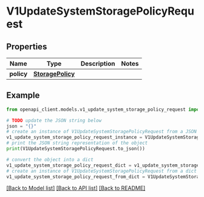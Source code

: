 # V1UpdateSystemStoragePolicyRequest


## Properties

Name | Type | Description | Notes
------------ | ------------- | ------------- | -------------
**policy** | [**StoragePolicy**](StoragePolicy.md) |  | 

## Example

```python
from openapi_client.models.v1_update_system_storage_policy_request import V1UpdateSystemStoragePolicyRequest

# TODO update the JSON string below
json = "{}"
# create an instance of V1UpdateSystemStoragePolicyRequest from a JSON string
v1_update_system_storage_policy_request_instance = V1UpdateSystemStoragePolicyRequest.from_json(json)
# print the JSON string representation of the object
print(V1UpdateSystemStoragePolicyRequest.to_json())

# convert the object into a dict
v1_update_system_storage_policy_request_dict = v1_update_system_storage_policy_request_instance.to_dict()
# create an instance of V1UpdateSystemStoragePolicyRequest from a dict
v1_update_system_storage_policy_request_from_dict = V1UpdateSystemStoragePolicyRequest.from_dict(v1_update_system_storage_policy_request_dict)
```
[[Back to Model list]](../README.md#documentation-for-models) [[Back to API list]](../README.md#documentation-for-api-endpoints) [[Back to README]](../README.md)


